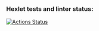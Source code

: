 ### Hexlet tests and linter status:
[![Actions Status](https://github.com/Bood9/frontend-project-46/actions/workflows/hexlet-check.yml/badge.svg)](https://github.com/Bood9/frontend-project-46/actions)